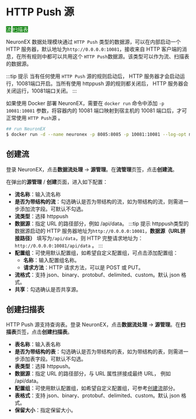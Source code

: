 # HTTP Push 源

<span style="background:green;color:white;">流</span>        <span style="background:green;color:white">扫描表</span>


NeuronEX 数据处理模块通过 `HTTP Push` 类型的数据源，可以在内部启动一个 HTTP 服务器，默认地址为`http://0.0.0.0:10081`，接收来自 HTTP 客户端的消息，在所有规则中都可以共用这个 `HTTP Push`数据源。该类型可以作为流、扫描表的数据源。

:::tip 提示
当有任何使用 `HTTP Push` 源的规则启动后， HTTP 服务器才会启动运行，10081端口开启。当所有使用 httppush 源的规则都关闭后， HTTP 服务器会关闭运行，10081端口关闭。
:::

如果使用 Docker 部署 NeuronEX，需要在 `docker run` 命令中添加 `-p 10081:10081` 参数，将容器内的 10081 端口映射到宿主机的 10081 端口后，才可正常使用  `HTTP Push`源 。

```bash
## run NeuronEX
$ docker run -d --name neuronex -p 8085:8085 -p 10081:10081 --log-opt max-size=100m emqx/neuronex:latest
```

## 创建流

登录 NeuronEX，点击**数据流处理** -> **源管理**。在**流管理**页签，点击**创建流**。

在弹出的**源管理** / **创建**页面，进入如下配置：

- **流名称**：输入流名称
- **是否为带结构的流**：勾选确认是否为带结构的流，如为带结构的流，则需进一步添加流字段。可默认不勾选。
- **流类型**：选择 httppush
- **数据源**：指定 URL 的路径部分，例如 /api/data。
  :::tip 提示
  httppush类型的数据源启动的 HTTP 服务器地址为`http://0.0.0.0:10081`，**数据源（URL拼接路径）** 填写为`/api/data`，则 HTTP 完整请求地址为：`http://0.0.0.0:10081/api/data` 。
  :::
- **配置组**：可使用默认配置组，如希望自定义配置组，可点击添加配置组：
  - **名称**：输入配置组名称。
  - **请求方法**：HTTP 请求方法，可以是 POST 或 PUT。
- **流格式**：支持 json、binary、protobuf、delimited、custom。默认 json 格式。
- **共享**：勾选确认是否共享源。



## 创建扫描表

HTTP Push 源支持查询表。登录 NeuronEX，点击**数据流处理** -> **源管理**。在**扫描表**页签，点击**创建扫描表**。

- **表名称**：输入表名称
- **是否为带结构的表**：勾选确认是否为带结构的表，如为带结构的表，则需进一步添加表字段。可默认不勾选。
- **表类型**：选择 httppush。
- **数据源**：指定 URL 的路径部分，与 URL 属性拼接成最终 URL， 例如 /api/data。
- **配置组**：可使用默认配置组，如希望自定义配置组，可参考[创建流](#创建流)部分。
- **表格式**：支持 json、binary、protobuf、delimited、custom。默认 json 格式。
- **保留大小**：指定保留大小。


<!-- ## 服务器配置

服务器配置在 `etc/kuiper.yaml` 中的 `source` 部分。

```yaml
source:
  ## Configurations for the global http data server for httppush source
  # HTTP data service ip
  httpServerIp: 0.0.0.0
  # HTTP data service port
  httpServerPort: 10081
  # httpServerTls:
  #    certfile: /var/https-server.crt
  #    keyfile: /var/https-server.key
```

用户可以指定以下属性：

- httpServerIp：用于绑定 http 数据服务器的IP。
- httpServerPort：用于绑定 http 数据服务器的端口。
- httpServerTls: http 服务器 TLS 的配置。 -->